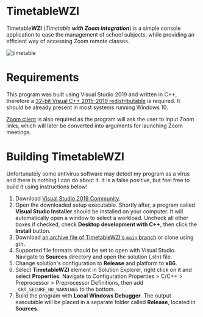 # TimetableWZI
Timetable**WZI** (*Timetable **with Zoom integration***) is a simple console application to ease the management of school subjects, while providing an efficient way of accessing Zoom remote classes.

![timetable](https://user-images.githubusercontent.com/54245284/124320703-0b33a780-db85-11eb-8ee6-a65cd0897322.PNG)


# Requirements
This program was built using Visual Studio 2019 and written in C++, therefore a [32-bit Visual C++ 2015-2019 redistributable](https://aka.ms/vs/16/release/vc_redist.x86.exe) is required. It should be already present in most systems running Windows 10.

[Zoom client](https://zoom.us/download) is also required as the program will ask the user to input Zoom links, which will later be converted into arguments for launching Zoom meetings.

# Building TimetableWZI
Unfortunately some antivirus software may detect my program as a virus and there is nothing I can do about it. It is a false positive, but feel free to build it using instructions below!

1. Download [Visual Studio 2019 Community](https://visualstudio.microsoft.com/vs/).
2. Open the downloaded setup executable. Shortly after, a program called **Visual Studio Installer** should be installed on your computer. It will automatically open a window to select a workload. Uncheck all other boxes if checked, check **Desktop development with C++**, then click the **Install** button.
3. Download [an archive file of TimetableWZI's `main` branch](https://github.com/Tomurisk/TimetableWZI/archive/refs/heads/main.zip) or clone using `git`.
4. Supported file formats should be set to open with Visual Studio. Navigate to **Sources** directory and open the solution (.sln) file.
5. Change solution's configuration to **Release** and platform to **x86**.
6. Select **TimetableWZI** element in Solution Explorer, right click on it and select **Properties**. Navigate to Configuration Properties > C/C++ > Preprocessor > Preprocessor Definitions, then add `_CRT_SECURE_NO_WARNINGS` to the bottom.
7. Build the program with **Local Windows Debugger**. The output executable will be placed in a separate folder called **Release**, located in **Sources**.
